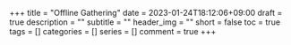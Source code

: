 +++
title = "Offline Gathering"
date = 2023-01-24T18:12:06+09:00
draft = true
description = ""
subtitle = ""
header_img = ""
short = false
toc = true
tags = []
categories = []
series = []
comment = true
+++
